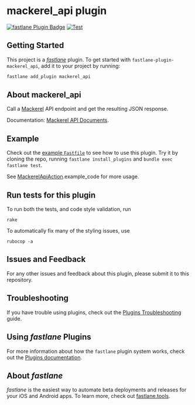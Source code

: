 # mackerel_api plugin

[![fastlane Plugin Badge](https://rawcdn.githack.com/fastlane/fastlane/master/fastlane/assets/plugin-badge.svg)](https://rubygems.org/gems/fastlane-plugin-mackerel_api)
[![Test](https://github.com/yutailang0119/fastlane-plugin-mackerel_api/workflows/Test/badge.svg)](https://github.com/yutailang0119/fastlane-plugin-mackerel_api/actions?query=branch%3Amaster+workflow%3ATest)

## Getting Started

This project is a [_fastlane_](https://github.com/fastlane/fastlane) plugin. To get started with `fastlane-plugin-mackerel_api`, add it to your project by running:

```bash
fastlane add_plugin mackerel_api
```

## About mackerel_api

Call a [Mackerel](https://mackerel.io) API endpoint and get the resulting JSON response.

Documentation: [Mackerel API Documents](https://mackerel.io/api-docs).

## Example

Check out the [example `Fastfile`](fastlane/Fastfile) to see how to use this plugin. Try it by cloning the repo, running `fastlane install_plugins` and `bundle exec fastlane test`.

See [MackerelApiAction](lib/fastlane/plugin/mackerel_api/actions/mackerel_api_action.rb).example_code for more usage.

## Run tests for this plugin

To run both the tests, and code style validation, run

```
rake
```

To automatically fix many of the styling issues, use
```
rubocop -a
```

## Issues and Feedback

For any other issues and feedback about this plugin, please submit it to this repository.

## Troubleshooting

If you have trouble using plugins, check out the [Plugins Troubleshooting](https://docs.fastlane.tools/plugins/plugins-troubleshooting/) guide.

## Using _fastlane_ Plugins

For more information about how the `fastlane` plugin system works, check out the [Plugins documentation](https://docs.fastlane.tools/plugins/create-plugin/).

## About _fastlane_

_fastlane_ is the easiest way to automate beta deployments and releases for your iOS and Android apps. To learn more, check out [fastlane.tools](https://fastlane.tools).
